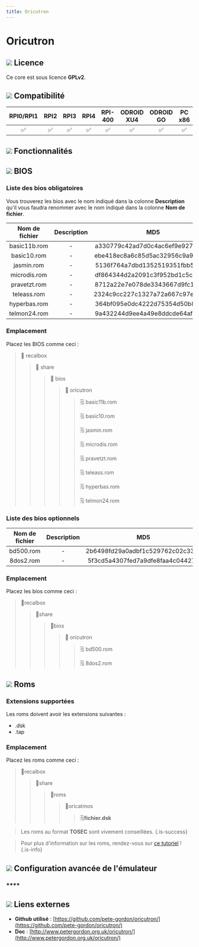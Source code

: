 ```yaml
---
title: Oricutron
---
```


# Oricutron



## ![](./gerald-g-parchment-background-or-border-5.svg) Licence

Ce core est sous licence **GPLv2**.

## ![](./compatibility.png) Compatibilité

| RPI0/RPI1 | RPI2 | RPI3 | RPI4 | RPI-400 | ODROID XU4 | ODROID GO | PC x86 | PC X86\_64 |
| :---: | :---: | :---: | :---: | :---: | :---: | :---: | :---: | :---: |
| ✅ | ✅ | ✅ | ✅ | ✅ | ✅ | ✅ | ✅ | ✅ |

## ![](./cogwheel-145804_640.png) Fonctionnalités



## ![](./tqfp32.svg) BIOS

### Liste des bios obligatoires

Vous trouverez les bios avec le nom indiqué dans la colonne **Description** qu'il vous faudra renommer avec le nom indiqué dans la colonne **Nom de fichier**.

| **Nom de fichier** | Description | MD5 | Fourni |
| :---: | :---: | :---: | :---: |
| basic11b.rom | - | a330779c42ad7d0c4ac6ef9e92788ec6 | ❌ |
| basic10.rom | - | ebe418ec8a6c85d5ac32956c9a96c179 | ❌ |
| jasmin.rom | - | 5136f764a7dbd1352519351fbb53a9f3 | ❌ |
| microdis.rom | - | df864344d2a2091c3f952bd1c5ce1707 | ❌ |
| pravetzt.rom | - | 8712a22e7e078de3343667d9fc1f2390 | ❌ |
| teleass.rom | - | 2324c9cc227c1327a72a667c97ed2990 | ❌ |
| hyperbas.rom | - | 364bf095e0dc4222d75354d50b8cddfc | ❌ |
| telmon24.rom | - | 9a432244d9ee4a49e8ddcde64af94e05 | ❌ |

### Emplacement

Placez les BIOS comme ceci :

> 📁 recalbox
>
> > 📁 share
> >
> > > 📁 bios
> > >
> > > > 📁 oricutron
> > > >
> > > > > 🗒 basic11b.rom
> > > > >
> > > > > 🗒 basic10.rom
> > > > >
> > > > > 🗒 jasmin.rom
> > > > >
> > > > > 🗒 microdis.rom
> > > > >
> > > > > 🗒 pravetzt.rom
> > > > >
> > > > > 🗒 teleass.rom
> > > > >
> > > > > 🗒 hyperbas.rom
> > > > >
> > > > > 🗒 telmon24.rom

### Liste des bios optionnels

| Nom de fichier | Description | MD5 | Fourni |
| :---: | :---: | :---: | :---: |
| bd500.rom | - | 2b6498fd29a0adbf1c529762c02c33ab | ❌ |
| 8dos2.rom | - | 5f3cd5a4307fed7a9dfe8faa4c044273 | ❌ |

### **Emplacement**

Placez les bios comme ceci :

> 📁recalbox
>
> > 📁share
> >
> > > 📁bios
> > >
> > > > 📁 oricutron
> > > >
> > > > > 🗒 bd500.rom
> > > > >
> > > > > 🗒 8dos2.rom

## ![](./rom-30098_640.png) Roms

### **Extensions supportées**

Les roms doivent avoir les extensions suivantes :

* .dsk
* .tap

### **Emplacement**

Placez les roms comme ceci : 

> 📁recalbox
>
> > 📁share
> >
> > > 📁roms
> > >
> > > > 📁oricatmos
> > > >
> > > > > 🗒**fichier.dsk**


>Les roms au format **TOSEC** sont vivement conseillées.
{.is-success}


>Pour plus d'information sur les roms, rendez-vous sur [ce tutoriel](/v/francais/tutoriels/jeux/generalite/les-roms-et-les-isos) !
{.is-info}

## ![](./hammer-28636_640.png) Configuration avancée de l'émulateur

### \*\*\*\*

## ![](./kisspng-web-development-world-wide-web-computer-icons-webs-world-wide-web-icon-png-5ab05c24477216.4540070115215073642927.png) Liens externes

* **Github utilisé** : [https://github.com/pete-gordon/oricutron/](https://github.com/pete-gordon/oricutron/)
* **Doc** : [http://www.petergordon.org.uk/oricutron/](http://www.petergordon.org.uk/oricutron/)


